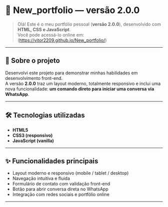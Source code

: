 # 💼 New_portfolio — versão 2.0.0

> Olá! Este é o meu portfólio pessoal (**versão 2.0.0**), desenvolvido com **HTML, CSS e JavaScript**.  
> Você pode acessá-lo online em: (https://vitor2209.github.io/New_portfolio/)

---

## 🧠 Sobre o projeto

Desenvolvi este projeto para demonstrar minhas habilidades em desenvolvimento front-end.  
A versão **2.0.0** traz um layout moderno, totalmente responsivo e inclui uma nova funcionalidade: **um comando direto para iniciar uma conversa via WhatsApp**.

---

## 🛠️ Tecnologias utilizadas

- **HTML5**
- **CSS3 (responsivo)**
- **JavaScript (vanilla)**

---

## ✨ Funcionalidades principais

- Layout moderno e responsivo (mobile / tablet / desktop)  
- Navegação intuitiva e fluida  
- Formulário de contato com validação front-end  
- Botão para abrir conversa direta no WhatsApp  
- Integração com redes sociais e portfólio online  

---
